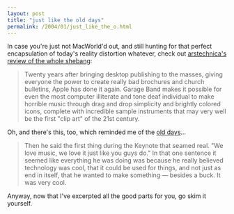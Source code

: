 ```yaml
---
layout: post
title: "just like the old days"
permalink: /2004/01/just_like_the_o.html
---
```


<p>In case you're just not MacWorld'd out, and still hunting for that perfect encapsulation of today's reality distortion whatever, check out <a title="Ars Technica: A Jade Keynote: Macworld San Francisco 2004 - Page 1 - (1/2004)" href="http://www.arstechnica.com/wankerdesk/04q1/mwsf-keynote.html">arstechnica's review of the whole shebang</a>:</p>

<blockquote>Twenty years after bringing desktop publishing to the masses, giving everyone the power to create really bad brochures and church bulletins, Apple has done it again. Garage Band makes it possible for even the most computer illiterate and tone deaf individual to make horrible music through drag and drop simplicity and brightly colored icons, complete with incredible sample instruments that may very well be the first "clip art" of the 21st century.</blockquote>

<p>Oh, and there's this, too, which reminded me of the <a href="http://www.suck.com/" title="it is all carl's fault.">old days</a>...</p>

<blockquote>Then he said the first thing during the Keynote that seamed real. "We love music, we love it just like you guys do." In that one sentence it seemed like everything he was doing was because he really believed technology was cool, that it could be used for things, and not just as end in itself, that he wanted to make something — besides a buck. It was very cool.</blockquote>

<p>Anyway, now that I've excerpted all the good parts for you, go skim it yourself.</p>


